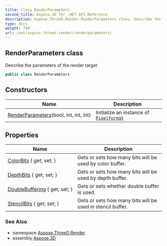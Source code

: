 ```yaml
---
title: Class RenderParameters
second_title: Aspose.3D for .NET API Reference
description: Aspose.ThreeD.Render.RenderParameters class. Describe the parameters of the render target
type: docs
weight: 740
url: /net/aspose.threed.render/renderparameters/
---
```

## RenderParameters class

Describe the parameters of the render target

```csharp
public class RenderParameters
```

## Constructors

| Name | Description |
| --- | --- |
| [RenderParameters](renderparameters/)(bool, int, int, int) | Initialize an instance of [`PixelFormat`](../pixelformat/) |

## Properties

| Name | Description |
| --- | --- |
| [ColorBits](../../aspose.threed.render/renderparameters/colorbits/) { get; set; } | Gets or sets how many bits will be used by color buffer. |
| [DepthBits](../../aspose.threed.render/renderparameters/depthbits/) { get; set; } | Gets or sets how many bits will be used by depth buffer. |
| [DoubleBuffering](../../aspose.threed.render/renderparameters/doublebuffering/) { get; set; } | Gets or sets whether double buffer is used. |
| [StencilBits](../../aspose.threed.render/renderparameters/stencilbits/) { get; set; } | Gets or sets how many bits will be used in stencil buffer. |

### See Also

* namespace [Aspose.ThreeD.Render](../../aspose.threed.render/)
* assembly [Aspose.3D](../../)


